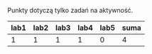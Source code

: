 Punkty dotyczą tylko zadań na aktywność.

| lab1 | lab2 | lab3 | lab4 | lab5 | suma |
|------|------|------|------|------|------|
|    1 |    1 |    1 |    1 |    0 |    4 |
